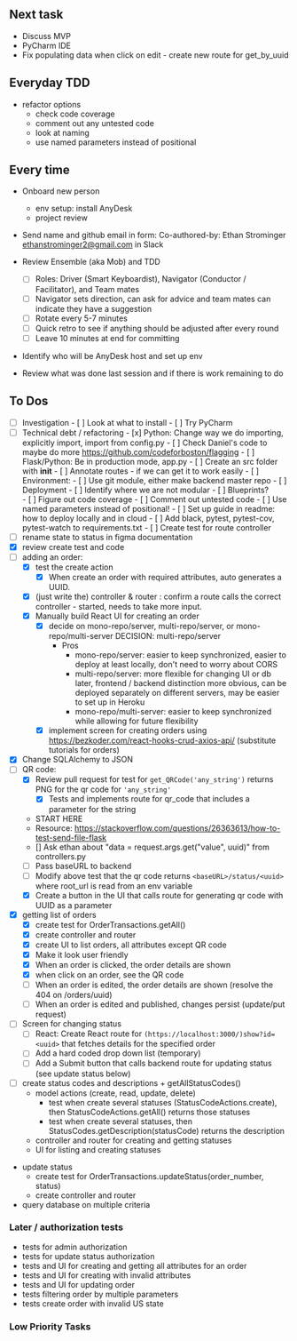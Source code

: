 ## Next task

- Discuss MVP
- PyCharm IDE
- Fix populating data when click on edit - create new route for get_by_uuid

## Everyday TDD

- refactor options
  - check code coverage
  - comment out any untested code
  - look at naming
  - use named parameters instead of positional

## Every time

- Onboard new person
  - env setup: install AnyDesk
  - project review
- Send name and github email in form: Co-authored-by: Ethan Strominger <ethanstrominger2@gmail.com> in Slack
- Review Ensemble (aka Mob) and TDD
  - [ ] Roles: Driver (Smart Keyboardist), Navigator (Conductor / Facilitator), and Team mates
  - [ ] Navigator sets direction, can ask for advice and team mates can indicate they have a suggestion
  - [ ] Rotate every 5-7 minutes
  - [ ] Quick retro to see if anything should be adjusted after every round
  - [ ] Leave 10 minutes at end for committing
- Identify who will be AnyDesk host and set up env

- Review what was done last session and if there is work remaining to do

## To Dos

- [ ] Investigation - [ ] Look at what to install - [ ] Try PyCharm
- [ ] Technical debt / refactoring - [x] Python: Change way we do importing, explicitly import, import from config.py - [ ] Check Daniel's code to maybe do more https://github.com/codeforboston/flagging - [ ] Flask/Python: Be in production mode, app.py - [ ] Create an src folder with **init** - [ ] Annotate routes - if we can get it to work easily - [ ] Environment: - [ ] Use git module, either make backend master repo - [ ] Deployment - [ ] Identify where we are not modular - [ ] Blueprints?  
       - [ ] Figure out code coverage - [ ] Comment out untested code - [ ] Use named parameters instead of positional! - [ ] Set up guide in readme: how to deploy locally and in cloud - [ ] Add black, pytest, pytest-cov, pytest-watch to requirements.txt - [ ] Create test for route controller
- [ ] rename state to status in figma documentation
- [x] review create test and code
- [ ] adding an order:
  - [x] test the create action
    - [x] When create an order with required attributes, auto generates a UUID.
  - [x] (just write the) controller & router : confirm a route calls the correct controller - started, needs to take more input.
  - [x] Manually build React UI for creating an order
    - [x] decide on mono-repo/server, multi-repo/server, or mono-repo/multi-server
          DECISION: multi-repo/server
      - Pros
        - mono-repo/server: easier to keep synchronized, easier to deploy at least locally, don't need to worry about CORS
        - multi-repo/server: more flexible for changing UI or db later, frontend / backend distinction more obvious, can be deployed separately on different servers, may be easier to set up in Heroku
        - mono-repo/multi-server: easier to keep synchronized while allowing for future flexibility
    - [x] implement screen for creating orders using https://bezkoder.com/react-hooks-crud-axios-api/ (substitute tutorials for orders)
- [x] Change SQLAlchemy to JSON
- [ ] QR code:
  - [x] Review pull request for test for `get_QRCode('any_string')` returns PNG for the qr code for `'any_string'`
    - [x] Tests and implements route for qr_code that includes a parameter for the string
  - START HERE
  - Resource: https://stackoverflow.com/questions/26363613/how-to-test-send-file-flask
  - [] Ask ethan about "data = request.args.get("value", uuid)" from controllers.py
  - [ ] Pass baseURL to backend 
  - [ ] Modify above test that the qr code returns `<baseURL>/status/<uuid>` where root_url is read from an env variable
  - [x] Create a button in the UI that calls route for generating qr code with UUID as a parameter
- [x] getting list of orders
  - [x] create test for OrderTransactions.getAll()
  - [x] create controller and router
  - [x] create UI to list orders, all attributes except QR code
  - [x] Make it look user friendly
  - [x] When an order is clicked, the order details are shown
  - [x] when click on an order, see the QR code
  - [ ] When an order is edited, the order details are shown (resolve the 404 on /orders/uuid)
  - [ ] When an order is edited and published, changes persist (update/put request)
- [ ] Screen for changing status
  - [ ] React: Create React route for `(https://localhost:3000/)show?id=<uuid>` that fetches details for the specified order
  - [ ] Add a hard coded drop down list (temporary)
  - [ ] Add a Submit button that calls backend route for updating status (see update status below)
- [ ] create status codes and descriptions + getAllStatusCodes()
  - model actions (create, read, update, delete)
    - test when create several statuses (StatusCodeActions.create), then StatusCodeActions.getAll() returns those statuses
    - test when create several statuses, then StatusCodes.getDescription(statusCode) returns the description
  - controller and router for creating and getting statuses
  - UI for listing and creating statuses
- update status
  - create test for OrderTransactions.updateStatus(order_number, status)
  - create controller and router
- query database on multiple criteria

### Later / authorization tests

- tests for admin authorization
- tests for update status authorization
- tests and UI for creating and getting all attributes for an order
- tests and UI for creating with invalid attributes
- tests and UI for updating order
- tests filtering order by multiple parameters
- tests create order with invalid US state

### Low Priority Tasks
